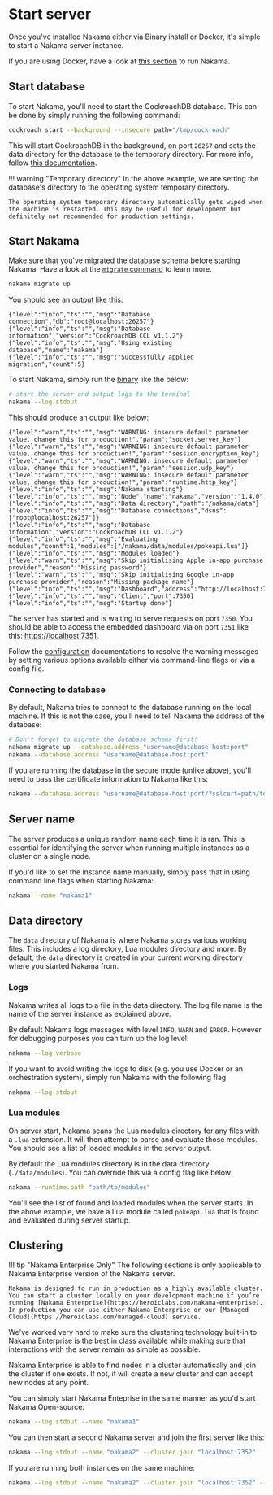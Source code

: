 # Start server

Once you've installed Nakama either via Binary install or Docker, it's simple to start a Nakama server instance.

If you are using Docker, have a look at [this section](install-docker-quickstart.md#running-nakama) to run Nakama.

## Start database

To start Nakama, you'll need to start the CockroachDB database. This can be done by simply running the following command:

```sh
cockroach start --background --insecure path="/tmp/cockroach"
```

This will start CockroachDB in the background, on port `26257` and sets the data directory for the database to the temporary directory. For more info, follow [this documentation](https://www.cockroachlabs.com/docs/stable/start-a-local-cluster.html).

!!! warning "Temporary directory"
    In the above example, we are setting the database's directory to the operating system temporary directory.

    The operating system temporary directory automatically gets wiped when the machine is restarted. This may be useful for development but definitely not recommended for production settings.

## Start Nakama

Make sure that you've migrated the database schema before starting Nakama. Have a look at the [`migrate` command](install-server-cli.md#migrate) to learn more.

```sh
nakama migrate up
```

You should see an output like this:

```
{"level":"info","ts":"","msg":"Database connection","db":"root@localhost:26257"}
{"level":"info","ts":"","msg":"Database information","version":"CockroachDB CCL v1.1.2"}
{"level":"info","ts":"","msg":"Using existing database","name":"nakama"}
{"level":"info","ts":"","msg":"Successfully applied migration","count":5}
```

To start Nakama, simply run the [binary](install-binary.md) like the below:

```sh
# start the server and output logs to the terminal
nakama --log.stdout
```

This should produce an output like below:
```
{"level":"warn","ts":"","msg":"WARNING: insecure default parameter value, change this for production!","param":"socket.server_key"}
{"level":"warn","ts":"","msg":"WARNING: insecure default parameter value, change this for production!","param":"session.encryption_key"}
{"level":"warn","ts":"","msg":"WARNING: insecure default parameter value, change this for production!","param":"session.udp_key"}
{"level":"warn","ts":"","msg":"WARNING: insecure default parameter value, change this for production!","param":"runtime.http_key"}
{"level":"info","ts":"","msg":"Nakama starting"}
{"level":"info","ts":"","msg":"Node","name":"nakama","version":"1.4.0","runtime":"go1.9"}
{"level":"info","ts":"","msg":"Data directory","path":"/nakama/data"}
{"level":"info","ts":"","msg":"Database connections","dsns":["root@localhost:26257"]}
{"level":"info","ts":"","msg":"Database information","version":"CockroachDB CCL v1.1.2"}
{"level":"info","ts":"","msg":"Evaluating modules","count":1,"modules":["/nakama/data/modules/pokeapi.lua"]}
{"level":"info","ts":"","msg":"Modules loaded"}
{"level":"warn","ts":"","msg":"Skip initialising Apple in-app purchase provider","reason":"Missing password"}
{"level":"warn","ts":"","msg":"Skip initialising Google in-app purchase provider","reason":"Missing package name"}
{"level":"info","ts":"","msg":"Dashboard","address":"http://localhost:7351"}
{"level":"info","ts":"","msg":"Client","port":7350}
{"level":"info","ts":"","msg":"Startup done"}
```

The server has started and is waiting to serve requests on port `7350`. You should be able to access the embedded dashboard via on port `7351` like this:
[https://localhost:7351](https://localhost:7351).

Follow the [configuration](install-configuration.md) documentations to resolve the warning messages by setting various options available either via command-line flags or via a config file.

### Connecting to database

By default, Nakama tries to connect to the database running on the local machine. If this is not the case, you'll need to tell Nakama the address of the database:

```sh
# Don't forget to migrate the database schema first!
nakama migrate up --database.address "username@database-host:port"
nakama --database.address "username@database-host:port"
```

If you are running the database in the secure mode (unlike above), you'll need to pass the certificate information to Nakama like this:

```sh
nakama --database.address "username@database-host:port/?sslcert=path/to/cert.der&sslkey=path/to/somekey.key.pk8&sslmode=require"
```

## Server name

The server produces a unique random name each time it is ran. This is essential for identifying the server when running multiple instances as a cluster on a single node.

If you'd like to set the instance name manually, simply pass that in using command line flags when starting Nakama:

```sh
nakama --name "nakama1"
```

## Data directory

The `data` directory of Nakama is where Nakama stores various working files. This includes a log directory, Lua modules directory and more. By default, the `data` directory is created in your current working directory where you started Nakama from.

### Logs

Nakama writes all logs to a file in the data directory. The log file name is the name of the server instance as explained above.

By default Nakama logs messages with level `INFO`, `WARN` and `ERROR`. However for debugging purposes you can turn up the log level:

```sh
nakama --log.verbose
```

If you want to avoid writing the logs to disk (e.g. you use Docker or an orchestration system), simply run Nakama with the following flag:

```sh
nakama --log.stdout
```

### Lua modules

On server start, Nakama scans the Lua modules directory for any files with a `.lua` extension. It will then attempt to parse and evaluate those modules. You should see a list of loaded modules in the server output.

By default the Lua modules directory is in the data directory (`./data/modules`). You can override this via a config flag like below:

```sh
nakama --runtime.path "path/to/modules"
```

You'll see the list of found and loaded modules when the server starts. In the above example, we have a Lua module called `pokeapi.lua` that is found and evaluated during server startup.

## Clustering

!!! tip "Nakama Enterprise Only"
    The following sections is only applicable to Nakama Enterprise version of the Nakama server.

    Nakama is designed to run in production as a highly available cluster. You can start a cluster locally on your development machine if you’re running [Nakama Enterprise](https://heroiclabs.com/nakama-enterprise). In production you can use either Nakama Enterprise or our [Managed Cloud](https://heroiclabs.com/managed-cloud) service.

We've worked very hard to make sure the clustering technology built-in to Nakama Enterprise is the best in class available while making sure that interactions with the server remain as simple as possible.

Nakama Enterprise is able to find nodes in a cluster automatically and join the cluster if one exists. If not, it will create a new cluster and can accept new nodes at any point. 

You can simply start Nakama Enteprise in the same manner as you'd start Nakama Open-source:

```sh
nakama --log.stdout --name "nakama1"
```

You can then start a second Nakama server and join the first server like this:

```sh
nakama --log.stdout --name "nakama2" --cluster.join "localhost:7352"
```

If you are running both instances on the same machine:

```sh
nakama --log.stdout --name "nakama2" --cluster.join "localhost:7352" --socket.port 7360 --dashboard.port 7361 --cluster.gossip_bindport 7362 --cluster.rpc_port 7363
```
